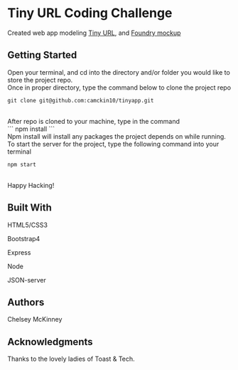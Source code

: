 # Tiny URL Coding Challenge 
 Created web app modeling [Tiny URL](http://tinyurl.com/), and [Foundry mockup](https://foundrymakes.invisionapp.com/share/M8Q1KJYUQYR#/screens/341626732)

## Getting Started
Open your terminal, and cd into the directory and/or folder you would like to store the project repo. 
<br/>
Once in proper directory, type the command below to clone the project repo
``` 
git clone git@github.com:camckin10/tinyapp.git 
``` 
<br/>
After repo is cloned to your machine, type in the command 
<br/>
```
npm install
```

<br/>
Npm install will install any packages the project depends on while running. 
<br/>
To start the server for the project, type the following command into your terminal
<br/>

```
npm start
```

<br/>
Happy Hacking! 

## Built With 
HTML5/CSS3 

Bootstrap4

Express

Node

JSON-server 

## Authors 
Chelsey McKinney

## Acknowledgments
Thanks to the lovely ladies of Toast & Tech. 
